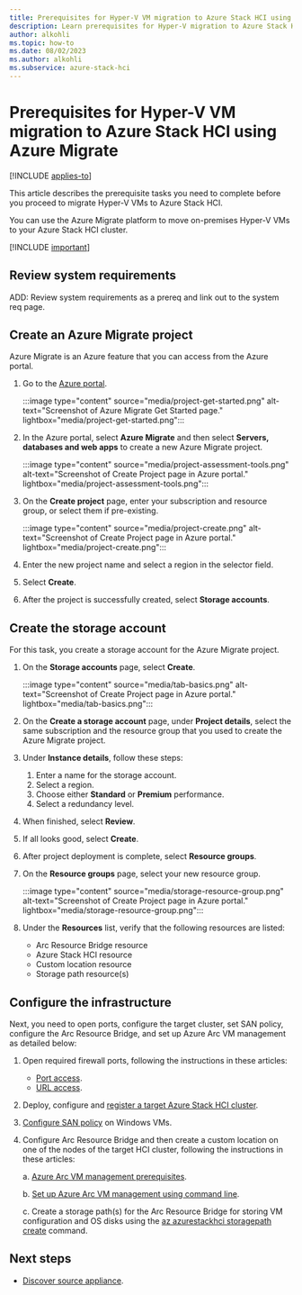 ```yaml
--- 
title: Prerequisites for Hyper-V VM migration to Azure Stack HCI using Azure Migrate 
description: Learn prerequisites for Hyper-V migration to Azure Stack HCI using Azure Migrate (preview).
author: alkohli
ms.topic: how-to
ms.date: 08/02/2023
ms.author: alkohli
ms.subservice: azure-stack-hci
---
```


# Prerequisites for Hyper-V VM migration to Azure Stack HCI using Azure Migrate

[!INCLUDE [applies-to](../../includes/hci-applies-to-23h2.md)]

This article describes the prerequisite tasks you need to complete before you proceed to migrate Hyper-V VMs to Azure Stack HCI.

You can use the Azure Migrate platform to move on-premises Hyper-V VMs to your Azure Stack HCI cluster.

[!INCLUDE [important](../../includes/hci-preview.md)]

## Review system requirements

ADD: Review system requirements as a prereq and link out to the system req page.

## Create an Azure Migrate project

Azure Migrate is an Azure feature that you can access from the Azure portal.

1. Go to the [Azure portal](https://aka.ms/HCIMigratePP).

    :::image type="content" source="media/project-get-started.png" alt-text="Screenshot of Azure Migrate Get Started page." lightbox="media/project-get-started.png":::

1. In the Azure portal, select **Azure Migrate** and then select **Servers, databases and web apps** to create a new Azure Migrate project.

    :::image type="content" source="media/project-assessment-tools.png" alt-text="Screenshot of Create Project page in Azure portal." lightbox="media/project-assessment-tools.png":::

1. On the **Create project** page, enter your subscription and resource group, or select them if pre-existing.

    :::image type="content" source="media/project-create.png" alt-text="Screenshot of Create Project page in Azure portal." lightbox="media/project-create.png":::

1. Enter the new project name and select a region in the selector field.

1. Select **Create**.

1. After the project is successfully created, select **Storage accounts**.

## Create the storage account

For this task, you create a storage account for the Azure Migrate project.

1. On the **Storage accounts** page, select **Create**.

    :::image type="content" source="media/tab-basics.png" alt-text="Screenshot of Create Project page in Azure portal." lightbox="media/tab-basics.png":::

1. On the **Create a storage account** page, under **Project details**, select the same subscription and the resource group that you used to create the Azure Migrate project.

1. Under **Instance details**, follow these steps:
    1. Enter a name for the storage account.
    1. Select a region.
    1. Choose either **Standard** or **Premium** performance.
    1. Select a redundancy level.

1. When finished, select **Review**.

1. If all looks good, select **Create**.

1. After project deployment is complete, select **Resource groups**.

1. On the **Resource groups** page, select your new resource group.

    :::image type="content" source="media/storage-resource-group.png" alt-text="Screenshot of Create Project page in Azure portal." lightbox="media/storage-resource-group.png":::

1. Under the **Resources** list, verify that the following resources are listed:
    - Arc Resource Bridge resource
    - Azure Stack HCI resource
    - Custom location resource
    - Storage path resource(s)

## Configure the infrastructure

Next, you need to open ports, configure the target cluster, set SAN policy, configure the Arc Resource Bridge, and set up Azure Arc VM management as detailed below:

1. Open required firewall ports, following the instructions in these articles:

    - [Port access](/azure/migrate/migrate-support-matrix-hyper-v#port-access).
    - [URL access](/azure/migrate/migrate-appliance#url-access).

1. Deploy, configure and [register a target Azure Stack HCI cluster](/deploy/deployment-quickstart.md).

1. [Configure SAN policy](/azure/migrate/prepare-for-migration#configure-san-policy) on Windows VMs.

1. Configure Arc Resource Bridge and then create a custom location on one of the nodes of the target HCI cluster, following the instructions in these articles:

    a. [Azure Arc VM management prerequisites](/manage/azure-arc-vm-management-prerequisites).
    
    b. [Set up Azure Arc VM management using command line](/manage/deploy-arc-resource-bridge-using-command-line?tabs=for-static-ip-address-1%2Cfor-static-ip-address-2).
    
    c. Create a storage path(s) for the Arc Resource Bridge for storing VM configuration and OS disks using the [az azurestackhci storagepath create](/cli/azure/azurestackhci/storagepath) command.


## Next steps

- [Discover source appliance](migrate-hyperv-prerequisites.md).
